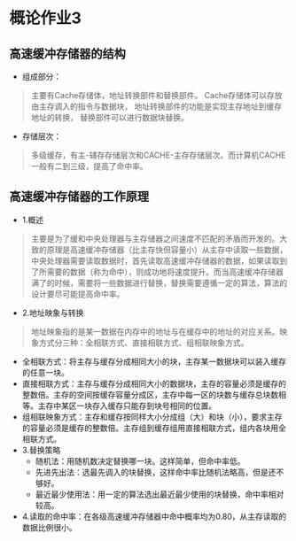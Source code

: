 # 概论作业3

## 高速缓冲存储器的结构
- 组成部分：
> 主要有Cache存储体，地址转换部件和替换部件。
Cache存储体可以存放由主存调入的指令与数据块，
地址转换部件的功能是实现主存地址到缓存地址的转换，
替换部件可以进行数据块替换。
- 存储层次：
> 多级缓存，有主-辅存存储层次和CACHE-主存存储层次。而计算机CACHE一般有二到三级，提高了命中率。

## 高速缓冲存储器的工作原理
- 1.概述
> 主要是为了缓和中央处理器与主存储器之间速度不匹配的矛盾而开发的。大致的原理是高速缓冲存储器（比主存快但容量小）从主存中读取一些数据，中央处理器需要读取数据时，首先读取高速缓冲存储器的数据，如果读取到了所需要的数据（称为命中），则成功地将速度提升。而当高速缓冲存储器满了的时候，需要将一些数据进行替换，替换需要遵循一定的算法，算法的设计要尽可能提高命中率。
- 2.地址映象与转换
> 地址映象指的是某一数据在内存中的地址与在缓存中的地址的对应关系。映象方式分三种：全相联方式、直接相联方式、组相联映象方式。
  - 全相联方式：将主存与缓存分成相同大小的块，主存某一数据块可以装入缓存的任意一块。
  - 直接相联方式：主存与缓存分成相同大小的数据块，主存的容量必须是缓存的整数倍。主存的空间按缓存容量分成区，主存中每一区的块数与缓存总块数相等。主存中某区一块存入缓存只能存到块号相同的位置。
  - 组相联映象方式：主存和缓存按同样大小分成组（大）和块（小），要求主存的容量必须是缓存的整数倍。主存组到缓存组用直接相联方式，组内各块用全相联方式。
- 3.替换策略
  - 随机法：用随机数决定替换哪一块。这样简单，但命中率低。
  - 先进先出法：选最先调入的块替换，这样命中率比随机法略高，但是还不够好。
  - 最近最少使用法：用一定的算法选出最近最少使用的块替换，命中率相对较高。
- 4.读取的命中率：在各级高速缓冲存储器中命中概率均为0.80，从主存读取的数据比例很小。
